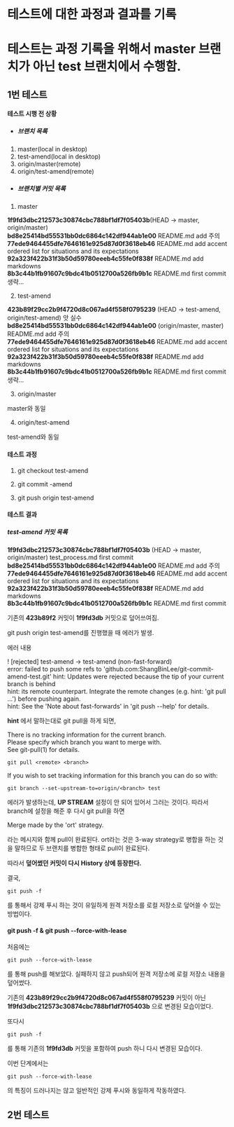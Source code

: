 테스트에 대한 과정과 결과를 기록
===========================

# 테스트는 과정 기록을 위해서 master 브랜치가 아닌 test 브랜치에서 수행함.

## 1번 테스트

#### 테스트 시행 전 상황 

* ##### 브랜치 목록 

1. master(local in desktop)
2. test-amend(local in desktop)
3. origin/master(remote)
4. origin/test-amend(remote)

* ##### 브랜치별 커밋 목록 

1. master 

__1f9fd3dbc212573c30874cbc788bf1df7f05403b__(HEAD -> master, origin/master)   
__bd8e25414bd55531bb0dc6864c142df944ab1e00__ README.md add 주의   
__77ede9464455dfe7646161e925d87d0f3618eb46__ README.md add accent ordered list for situations and its expectations   
__92a323f422b31f3b50d59780eeeb4c55fe0f838f__ README.md add markdowns   
__8b3c44b1fb91607c9bdc41b0512700a526fb9b1c__ README.md first commit   
생략...

2. test-amend

__423b89f29cc2b9f4720d8c067ad4f558f0795239__ (HEAD -> test-amend, origin/test-amend) 앗 실수   
__bd8e25414bd55531bb0dc6864c142df944ab1e00__ (origin/master, master) README.md add 주의   
__77ede9464455dfe7646161e925d87d0f3618eb46__ README.md add accent ordered list for situations and its expectations   
__92a323f422b31f3b50d59780eeeb4c55fe0f838f__ README.md add markdowns   
__8b3c44b1fb91607c9bdc41b0512700a526fb9b1c__ README.md first commit   
생략...

3. origin/master

master와 동일

4. origin/test-amend

test-amend와 동일

#### 테스트 과정 

1. git checkout test-amend

2. git commit -amend 

3. git push origin test-amend 

#### 테스트 결과 

##### test-amend 커밋 목록 

__1f9fd3dbc212573c30874cbc788bf1df7f05403b__ (HEAD -> master, origin/master) test_process.md first commit   
__bd8e25414bd55531bb0dc6864c142df944ab1e00__ README.md add 주의   
__77ede9464455dfe7646161e925d87d0f3618eb46__ README.md add accent ordered list for situations and its expectations   
__92a323f422b31f3b50d59780eeeb4c55fe0f838f__ README.md add markdowns   
__8b3c44b1fb91607c9bdc41b0512700a526fb9b1c__ README.md first commit   

기존의 __423b89f2__ 커밋이 __1f9fd3db__ 커밋으로 덮어쓰여짐. 

git push origin test-amend를 진행했을 때 에러가 발생. 

에러 내용 

 ! [rejected]        test-amend -> test-amend (non-fast-forward)   
error: failed to push some refs to 'github.com:ShangBinLee/git-commit-amend-test.git'
hint: Updates were rejected because the tip of your current branch is behind   
hint: its remote counterpart. Integrate the remote changes (e.g.
hint: 'git pull ...') before pushing again.   
hint: See the 'Note about fast-forwards' in 'git push --help' for details.

__hint__ 에서 말하는대로 git pull을 하게 되면, 

There is no tracking information for the current branch.   
Please specify which branch you want to merge with.   
See git-pull(1) for details.

    git pull <remote> <branch>

If you wish to set tracking information for this branch you can do so with:

    git branch --set-upstream-to=origin/<branch> test

에러가 발생하는데, __UP STREAM__ 설정이 안 되어 있어서 그러는 것이다. 따라서 branch에 설정을 해준 후 다시 git pull을 하면 

Merge made by the 'ort' strategy.

라는 메시지와 함께 pull이 완료된다. ort라는 것은 3-way strategy로 병합을 하는 것을 말하므로 두 브랜치를 병합한 형태로 pull이 완료된다. 

따라서 __덮어썼던 커밋이 다시 History 상에 등장한다.__

결국, <pre><code>git push -f</code></pre>를 통해서 강제 푸시 하는 것이 유일하게 원격 저장소를 로컬 저장소로 덮어쓸 수 있는 방법이다. 


#### git push -f & git push --force-with-lease

처음에는 

```git
git push --force-with-lease
```

를 통해 push를 해보았다. 실패하지 않고 push되어 원격 저장소에 로컬 저장소 내용을 덮어썼다. 

기존의 __423b89f29cc2b9f4720d8c067ad4f558f0795239__ 커밋이 아닌 __1f9fd3dbc212573c30874cbc788bf1df7f05403b__ 으로 변경된 모습이었다.

또다시 

```git
git push -f 
``` 

를 통해 기존의 __1f9fd3db__ 커밋을 포함하여 push 하니 다시 변경된 모습이다. 

이번 단계에서는 <pre><code>git push --force-with-lease</code></pre>의 특징이 드러나지는 않고 일반적인 강제 푸시와 동일하게 작동하였다.


## 2번 테스트 


